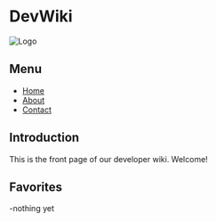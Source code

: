 # DevWiki

![Logo](logo.png)

## Menu
- [Home](frontpage.md)
- [About](about.md)
- [Contact](contact.md)

## Introduction
This is the front page of our developer wiki. Welcome!

## Favorites
-nothing yet

